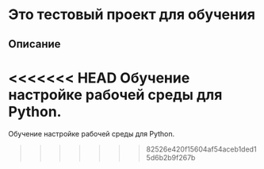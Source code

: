 # Это тестовый проект для обучения

## Описание
<<<<<<< HEAD
Обучение настройке рабочей среды для Python.
=======
Обучение настройке рабочей среды для Python.
>>>>>>> 82526e420f15604af54aceb1ded15d6b2b9f267b
